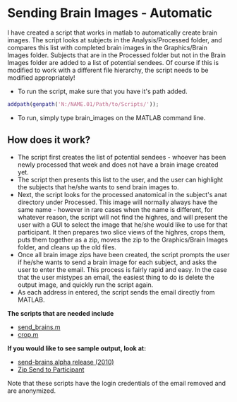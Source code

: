 # Sending Brain Images - Automatic

I have created a script that works in matlab to automatically create brain images.  The script looks at subjects in the Analysis/Processed folder, and compares this list with completed brain images in the Graphics/Brain Images folder.  Subjects that are in the Processed folder but not in the Brain Images folder are added to a list of potential sendees.  Of course if this is modified to work with a different file hierarchy, the script needs to be modified appropriately!
  * To run the script, make sure that you have it's path added.

```matlab
addpath(genpath('N:/NAME.01/Path/to/Scripts/'));
```

  * To run, simply type brain_images on the MATLAB command line.

## How does it work?

  * The script first creates the list of potential sendees - whoever has been newly processed that week and does not have a brain image created yet.
  * The script then presents this list to the user, and the user can highlight the subjects that he/she wants to send brain images to.
  * Next, the script looks for the processed anatomical in the subject's anat directory under Processed.  This image will normally always have the same name - however in rare cases when the name is different, for whatever reason, the script will not find the highres, and will present the user with a GUI to select the image that he/she would like to use for that participant. It then prepares two slice views of the highres, crops them, puts them together as a zip, moves the zip to the Graphics/Brain Images folder, and cleans up the old files.
  * Once all brain image zips have been created, the script prompts the user if he/she wants to send a brain image for each subject, and asks the user to enter the email.  This process is fairly rapid and easy.  In the case that the user mistypes an email, the easiest thing to do is delete the output image, and quickly run the script again. 
  * As each address in entered, the script sends the email directly from MATLAB.

**The scripts that are needed include** 
 - [send_brains.m](scripts/send_brains.m)
 - [crop.m](scripts/crop.m)

**If you would like to see sample output, look at:**

 - [send-brains alpha release (2010)](https://vsoch.github.io/2010/send-brains-send_brains-m-alpha-release/)
 - [Zip Send to Participant](scripts/22222.zip)

Note that these scripts have the login credentials of the email removed and are anonymized.
